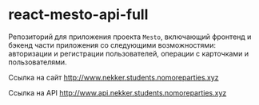 # react-mesto-api-full
Репозиторий для приложения проекта `Mesto`, включающий фронтенд и бэкенд части приложения со следующими возможностями: авторизации и регистрации пользователей, операции с карточками и пользователями.

Ссылка на сайт
http://www.nekker.students.nomoreparties.xyz

Ссылка на API
http://www.api.nekker.students.nomoreparties.xyz